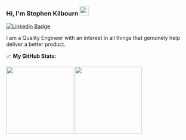 ### Hi, I'm Stephen Kilbourn <img src="https://media.giphy.com/media/hvRJCLFzcasrR4ia7z/giphy.gif" width="25px">
[![Linkedin Badge](https://img.shields.io/badge/-LinkedIn-0e76a8?style=flat-square&logo=Linkedin&logoColor=white)](https://linkedin.com/in/stephenkilbourn/)


I am a Quality Engineer with an interest in all things that genuinely help deliver a better product. 


📈 **My GitHub Stats:**

<p>
  <img height="180em" src="https://github-readme-stats.vercel.app/api?username=stephenkilbourn&show_icons=true&hide_border=true&count_private=true&include_all_commits=true&theme=dracula" />
  <img height="180em" src="https://github-readme-stats.vercel.app/api/top-langs/?username=stephenkilbourn&show_icons=true&hide_border=true&layout=compact&langs_count=8&theme=dracula"/>
</p>
